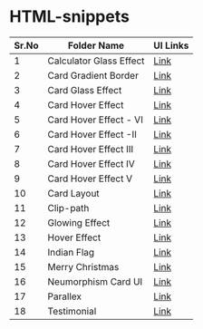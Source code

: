 # HTML-snippets

Sr.No  | Folder Name  | UI Links
------- | ------------ | -------------
1 | Calculator Glass Effect  | <a href="./Screenshots/Calculator.gif" > Link </a>
2 | Card Gradient Border  | <a href="./Screenshots/Card-GradiendBorder.gif" > Link </a>
3 | Card Glass Effect  | <a href="./Screenshots/CardGlassEffect.gif" > Link </a>
4 | Card Hover Effect  | <a href="./Screenshots/CardHoverEffect.gif" > Link </a>
5 | Card Hover Effect - VI  | <a href="./Screenshots/CardHoverEffect-VI.gif" > Link </a>
6 | Card Hover Effect -II  | <a href="./Screenshots/CardHoverEffect-II.gif" > Link </a>
7 | Card Hover Effect III  | <a href="./Screenshots/CardHoverEffect-III.gif" > Link </a>
8 | Card Hover Effect IV  | <a href="./Screenshots/CardHoverEffect-IV.gif" > Link </a>
9 | Card Hover Effect V  | <a href="./Screenshots/CardHoverEffect-V.gif" > Link </a>
10 | Card Layout  | <a href="./Screenshots/CardLayout.gif" > Link </a>
11 | Clip-path  | <a href="./Screenshots/Clip-path.gif" > Link </a>
12 | Glowing Effect  | <a href="./Screenshots/GlowingEffect.gif" > Link </a>
13 | Hover Effect  | <a href="./Screenshots/HoverEffect.gif" > Link </a>
14 | Indian Flag  | <a href="./Screenshots/IndianFlag.gif" > Link </a>
15 | Merry Christmas  | <a href="./Screenshots/MerryChristmas.gif" > Link </a>
16 | Neumorphism Card UI  | <a href="./Screenshots/NeumorphismCardUI.gif" > Link </a>
17 | Parallex  | <a href="./Screenshots/Parallex.gif" > Link </a>
18 | Testimonial  | <a href="./Screenshots/Testimonial.gif" > Link </a>


